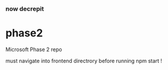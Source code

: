 ### now decrepit
# phase2
Microsoft Phase 2 repo

must navigate into frontend directrory before running npm start !
